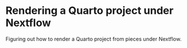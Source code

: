 # Rendering a Quarto project under Nextflow

Figuring out how to render a Quarto project from pieces under Nextflow.
